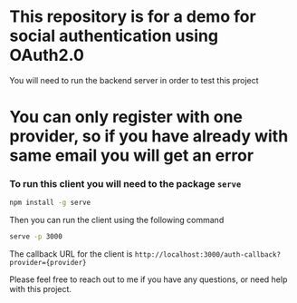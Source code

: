 # This repository is for a demo for social authentication using OAuth2.0

You will need to run the backend server in order to test this project

# You can only register with one provider, so if you have already with same email you will get an error

### To run this client you will need to the package `serve`

```bash
npm install -g serve
```

Then you can run the client using the following command

```bash
serve -p 3000
```

The callback URL for the client is `http://localhost:3000/auth-callback?provider={provider}`

Please feel free to reach out to me if you have any questions, or need help with this project.

